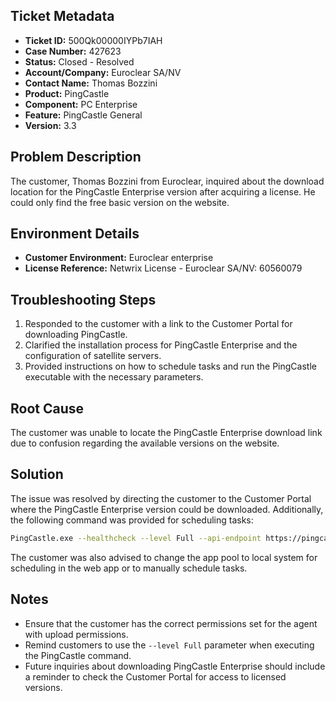 ## Ticket Metadata
- **Ticket ID:** 500Qk00000IYPb7IAH
- **Case Number:** 427623
- **Status:** Closed - Resolved
- **Account/Company:** Euroclear SA/NV
- **Contact Name:** Thomas Bozzini
- **Product:** PingCastle
- **Component:** PC Enterprise
- **Feature:** PingCastle General
- **Version:** 3.3

## Problem Description
The customer, Thomas Bozzini from Euroclear, inquired about the download location for the PingCastle Enterprise version after acquiring a license. He could only find the free basic version on the website.

## Environment Details
- **Customer Environment:** Euroclear enterprise
- **License Reference:** Netwrix License - Euroclear SA/NV: 60560079

## Troubleshooting Steps
1. Responded to the customer with a link to the Customer Portal for downloading PingCastle.
2. Clarified the installation process for PingCastle Enterprise and the configuration of satellite servers.
3. Provided instructions on how to schedule tasks and run the PingCastle executable with the necessary parameters.

## Root Cause
The customer was unable to locate the PingCastle Enterprise download link due to confusion regarding the available versions on the website.

## Solution
The issue was resolved by directing the customer to the Customer Portal where the PingCastle Enterprise version could be downloaded. Additionally, the following command was provided for scheduling tasks:
```bash
PingCastle.exe --healthcheck --level Full --api-endpoint https://pingcastle_enterprise_url --api-key API_Key
```
The customer was also advised to change the app pool to local system for scheduling in the web app or to manually schedule tasks.

## Notes
- Ensure that the customer has the correct permissions set for the agent with upload permissions.
- Remind customers to use the `--level Full` parameter when executing the PingCastle command.
- Future inquiries about downloading PingCastle Enterprise should include a reminder to check the Customer Portal for access to licensed versions.